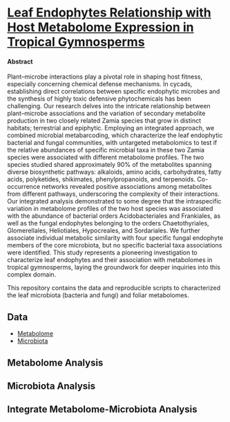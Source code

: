 # [**Leaf Endophytes Relationship with Host Metabolome Expression in Tropical Gymnosperms**](https://link.springer.com/article/10.1007/s10886-024-01511-z?utm_source=rct_congratemailt&utm_medium=email&utm_campaign=nonoa_20240529&utm_content=10.1007%2Fs10886-024-01511-z) 

#### Abstract

Plant–microbe interactions play a pivotal role in shaping host fitness, especially concerning chemical defense mechanisms.
In cycads, establishing direct correlations between specific endophytic microbes and the synthesis of highly toxic defensive
phytochemicals has been challenging. Our research delves into the intricate relationship between plant–microbe associations
and the variation of secondary metabolite production in two closely related Zamia species that grow in distinct habitats;
terrestrial and epiphytic. Employing an integrated approach, we combined microbial metabarcoding, which characterize the
leaf endophytic bacterial and fungal communities, with untargeted metabolomics to test if the relative abundances of specific
microbial taxa in these two Zamia species were associated with different metabolome profiles. The two species studied shared
approximately 90% of the metabolites spanning diverse biosynthetic pathways: alkaloids, amino acids, carbohydrates, fatty
acids, polyketides, shikimates, phenylpropanoids, and terpenoids. Co-occurrence networks revealed positive associations
among metabolites from different pathways, underscoring the complexity of their interactions. Our integrated analysis
demonstrated to some degree that the intraspecific variation in metabolome profiles of the two host species was associated
with the abundance of bacterial orders Acidobacteriales and Frankiales, as well as the fungal endophytes belonging to the
orders Chaetothyriales, Glomerellales, Heliotiales, Hypocreales, and Sordariales. We further associate individual metabolic
similarity with four specific fungal endophyte members of the core microbiota, but no specific bacterial taxa associations
were identified. This study represents a pioneering investigation to characterize leaf endophytes and their association with
metabolomes in tropical gymnosperms, laying the groundwork for deeper inquiries into this complex domain.

This repository contains the data and reproducible scripts to characterized the leaf microbiota (bacteria and fungi) and foliar metabolomes.

## Data
* [Metabolome](https://github.com/adrielmsierra/Zamia_Phyllosphere/tree/main/Data/Metabolome)
* [Microbiota](https://github.com/adrielmsierra/Zamia_Phyllosphere/tree/main/Data/Microbiota)

## Metabolome Analysis

## Microbiota Analysis

## Integrate Metabolome-Microbiota Analysis
